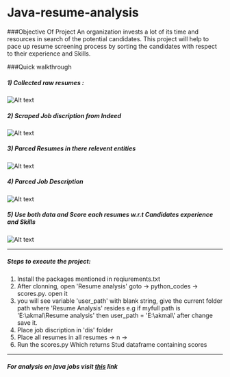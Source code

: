 # Java-resume-analysis

###Objective Of Project
An organization invests a lot of its time and resources in search of the potential
candidates. This project will help to pace up resume screening process by sorting the candidates with respect to their experience and Skills.

###Quick walkthrough

#####  1) Collected raw resumes :

![Alt text](https://drive.google.com/uc?export=view&id=1Ij_0EEUCqvVH8MaTsiM7uBFk9HVzAbJv)

#####  2) Scraped Job discription from Indeed

![Alt text](https://drive.google.com/uc?export=view&id=1Gq4BX2xS1dTVnYap9oLTiAnCLn4DXU_6)

#####  3) Parced Resumes in there relevent entities

![Alt text](https://drive.google.com/uc?export=view&id=11VWhvj_s9sTx85cc4lirDw7UZX0sRUo7)

#####  4) Parced Job Description 

![Alt text](https://drive.google.com/uc?export=view&id=1TW31kUpE2KpMpx5TowBTknclum0OK2WG)

#####  5) Use both data and Score each resumes w.r.t Candidates experience and Skills

![Alt text](https://drive.google.com/uc?export=view&id=1Xc2jmHCSS_tJkl646I7_U4ytNj8C_GGc)
****

##### Steps to execute the project:
1) Install the packages mentioned in reqiurements.txt 
2) After clonning, open 'Resume analysis' goto -> python_codes -> scores.py. open it 
3) you will see variable 'user_path' with blank string, give the current folder path where 'Resume Analysis' resides
   e.g if myfull path is 'E:\\akmal\\Resume analysis' then
   user_path = 'E:\\akmal\\' after change save it.
4) Place job discription in 'dis' folder
5) Place all resumes in all resumes -> n ->
6) Run the scores.py Which returns Stud dataframe containing scores
****

##### For analysis on java jobs visit [this](https://github.com/akmaleache/JAVA-The-Industrail-Need) link
